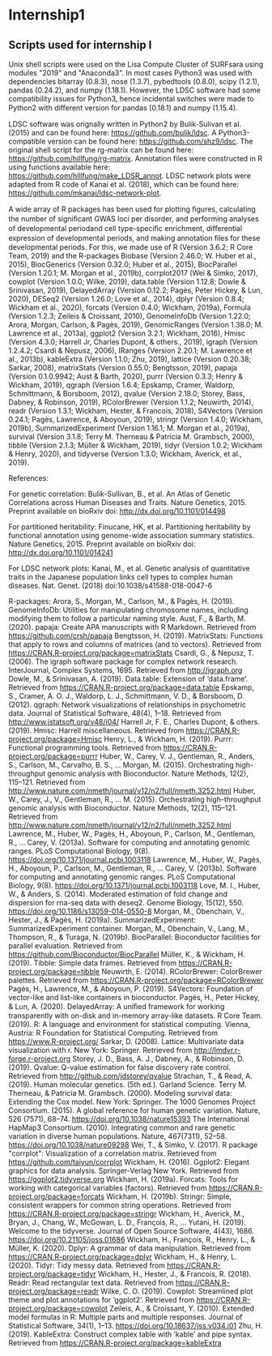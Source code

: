 # Internship1
## Scripts used for internship I

Unix shell scripts were used on the Lisa Compute Cluster of SURFsara using modules "2019" and "Anaconda3".  In most cases Python3 was used with dependencies bitarray (0.8.3), nose (1.3.7), pybedtools (0.8.0), scipy (1.2.1), pandas (0.24.2), and numpy (1.18.1). However, the LDSC software had some compatibility issues for Python3, hence incidental switches were made to Python2 with diﬀerent version for pandas (0.18.1) and numpy (1.15.4).

LDSC software was orignally written in Python2 by Bulik-Sulivan et al. (2015) and can be found here: https://github.com/bulik/ldsc. A Python3-compatible version can be found here: https://github.com/shz9/ldsc.
The original shell script for the rg-matrix can be found here: https://github.com/hillfung/rg-matrix.
Annotation files were constructed in R using functions available here: https://github.com/hillfung/make_LDSR_annot.
LDSC network plots were adapted from R code of Kanai et al. (2018), which can be found here: https://github.com/mkanai/ldsc-network-plot.

A wide array of R packages has been used for plotting ﬁgures, calculating the number of signiﬁcant GWAS loci per disorder, and performing analyses of developmental periodand cell type-speciﬁc enrichment, diﬀerential expression of developmental periods, and making annotation ﬁles for these developmental periods. For this, we made use of R (Version 3.6.2; R Core Team, 2019) and the R-packages Biobase (Version 2.46.0; W. Huber et al., 2015), BiocGenerics (Version 0.32.0; Huber et al., 2015), BiocParallel (Version 1.20.1; M. Morgan et al., 2019b), corrplot2017 (Wei & Simko, 2017), cowplot (Version 1.0.0; Wilke, 2019), data.table (Version 1.12.8; Dowle & Srinivasan, 2019), DelayedArray (Version 0.12.2; Pagès, Peter Hickey, & Lun, 2020), DESeq2 (Version 1.26.0; Love et al., 2014), dplyr (Version 0.8.4; Wickham et al., 2020), forcats (Version 0.4.0; Wickham, 2019a), Formula (Version 1.2.3; Zeileis & Croissant, 2010), GenomeInfoDb (Version 1.22.0; Arora, Morgan, Carlson, & Pagès, 2019), GenomicRanges (Version 1.38.0; M. Lawrence et al., 2013a), ggplot2 (Version 3.2.1; Wickham, 2016), Hmisc (Version 4.3.0; Harrell Jr, Charles Dupont, & others., 2019), igraph (Version 1.2.4.2; Csardi & Nepusz, 2006), IRanges (Version 2.20.1; M. Lawrence et al., 2013b), kableExtra (Version 1.1.0; Zhu, 2019), lattice (Version 0.20.38; Sarkar, 2008), matrixStats (Version 0.55.0; Bengtsson, 2019), papaja (Version 0.1.0.9942; Aust & Barth, 2020), purrr (Version 0.3.3; Henry & Wickham, 2019), qgraph (Version 1.6.4; Epskamp, Cramer, Waldorp, Schmittmann, & Borsboom, 2012), qvalue (Version 2.18.0; Storey, Bass, Dabney, & Robinson, 2019), RColorBrewer (Version 1.1.2; Neuwirth, 2014), readr (Version 1.3.1; Wickham, Hester, & Francois, 2018), S4Vectors (Version 0.24.1; Pagès, Lawrence, & Aboyoun, 2019), stringr (Version 1.4.0; Wickham, 2019b), SummarizedExperiment (Version 1.16.1; M. Morgan et al., 2019a), survival (Version 3.1.8; Terry M. Therneau & Patricia M. Grambsch, 2000), tibble (Version 2.1.3; Müller & Wickham, 2019), tidyr (Version 1.0.2; Wickham & Henry, 2020), and tidyverse (Version 1.3.0; Wickham, Averick, et al., 2019).

References:

For genetic correlation: Bulik-Sullivan, B., et al. An Atlas of Genetic Correlations across Human Diseases and Traits. Nature Genetics, 2015. Preprint available on bioRxiv doi: http://dx.doi.org/10.1101/014498

For partitioned heritability: Finucane, HK, et al. Partitioning heritability by functional annotation using genome-wide association summary statistics. Nature Genetics, 2015. Preprint available on bioRxiv doi: http://dx.doi.org/10.1101/014241

For LDSC network plots: Kanai, M., et al. Genetic analysis of quantitative traits in the Japanese population links cell types to complex human diseases. Nat. Genet. (2018) doi:10.1038/s41588-018-0047-6

R-packages:
Arora, S., Morgan, M., Carlson, M., & Pagès, H. (2019). GenomeInfoDb: Utilities for manipulating chromosome names, including modifying them to follow a particular naming style.
Aust, F., & Barth, M. (2020). papaja: Create APA manuscripts with R Markdown. Retrieved from https://github.com/crsh/papaja
Bengtsson, H. (2019). MatrixStats: Functions that apply to rows and columns of matrices (and to vectors). Retrieved from https://CRAN.R-project.org/package=matrixStats
Csardi, G., & Nepusz, T. (2006). The igraph software package for complex network research. InterJournal, Complex Systems, 1695. Retrieved from http://igraph.org
Dowle, M., & Srinivasan, A. (2019). Data.table: Extension of ‘data.frame‘. Retrieved from https://CRAN.R-project.org/package=data.table
Epskamp, S., Cramer, A. O. J., Waldorp, L. J., Schmittmann, V. D., & Borsboom, D. (2012). qgraph: Network visualizations of relationships in psychometric data. Journal of Statistical Software, 48(4), 1–18. Retrieved from http://www.jstatsoft.org/v48/i04/
Harrell Jr, F. E., Charles Dupont, & others. (2019). Hmisc: Harrell miscellaneous. Retrieved from https://CRAN.R-project.org/package=Hmisc
Henry, L., & Wickham, H. (2019). Purrr: Functional programming tools. Retrieved from https://CRAN.R-project.org/package=purrr
Huber, W., Carey, V. J., Gentleman, R., Anders, S., Carlson, M., Carvalho, B. S., ... Morgan, M. (2015). Orchestrating high-throughput genomic analysis with Bioconductor. Nature Methods, 12(2), 115–121. Retrieved from http://www.nature.com/nmeth/journal/v12/n2/full/nmeth.3252.html
Huber, W., Carey, J., V., Gentleman, R., ... M. (2015). Orchestrating high-throughput genomic analysis with Bioconductor. Nature Methods, 12(2), 115–121. Retrieved from http://www.nature.com/nmeth/journal/v12/n2/full/nmeth.3252.html
Lawrence, M., Huber, W., Pagès, H., Aboyoun, P., Carlson, M., Gentleman, R., ... Carey, V. (2013a). Software for computing and annotating genomic ranges. PLoS Computational Biology, 9(8). https://doi.org/10.1371/journal.pcbi.1003118
Lawrence, M., Huber, W., Pagès, H., Aboyoun, P., Carlson, M., Gentleman, R., ... Carey, V. (2013b). Software for computing and annotating genomic ranges. PLoS Computational Biology, 9(8). https://doi.org/10.1371/journal.pcbi.1003118
Love, M. I., Huber, W., & Anders, S. (2014). Moderated estimation of fold change and dispersion for rna-seq data with deseq2. Genome Biology, 15(12), 550. https://doi.org/10.1186/s13059-014-0550-8
Morgan, M., Obenchain, V., Hester, J., & Pagès, H. (2019a). SummarizedExperiment: SummarizedExperiment container.
Morgan, M., Obenchain, V., Lang, M., Thompson, R., & Turaga, N. (2019b). BiocParallel: Bioconductor facilities for parallel evaluation. Retrieved from https://github.com/Bioconductor/BiocParallel
Müller, K., & Wickham, H. (2019). Tibble: Simple data frames. Retrieved from https://CRAN.R-project.org/package=tibble
Neuwirth, E. (2014). RColorBrewer: ColorBrewer palettes. Retrieved from https://CRAN.R-project.org/package=RColorBrewer
Pagès, H., Lawrence, M., & Aboyoun, P. (2019). S4Vectors: Foundation of vector-like and list-like containers in bioconductor.
Pagès, H., Peter Hickey, & Lun, A. (2020). DelayedArray: A uniﬁed framework for working transparently with on-disk and in-memory array-like datasets.
R Core Team. (2019). R: A language and environment for statistical computing. Vienna, Austria: R Foundation for Statistical Computing. Retrieved from https://www.R-project.org/
Sarkar, D. (2008). Lattice: Multivariate data visualization with r. New York: Springer. Retrieved from http://lmdvr.r-forge.r-project.org
Storey, J. D., Bass, A. J., Dabney, A., & Robinson, D. (2019). Qvalue: Q-value estimation for false discovery rate control. Retrieved from http://github.com/jdstorey/qvalue Strachan, T., & Read, A. (2019). Human molecular genetics. (5th ed.). Garland Science. Terry M. Therneau, & Patricia M. Grambsch. (2000). Modeling survival data: Extending the Cox model. New York: Springer. The 1000 Genomes Project Consortium. (2015). A global reference for human genetic variation. Nature, 526 (7571), 68–74. https://doi.org/10.1038/nature15393 The International HapMap3 Consortium. (2010). Integrating common and rare genetic variation in diverse human populations. Nature, 467(7311), 52–58. https://doi.org/10.1038/nature09298
Wei, T., & Simko, V. (2017). R package "corrplot": Visualization of a correlation matrix. Retrieved from https://github.com/taiyun/corrplot
Wickham, H. (2016). Ggplot2: Elegant graphics for data analysis. Springer-Verlag New York. Retrieved from https://ggplot2.tidyverse.org
Wickham, H. (2019a). Forcats: Tools for working with categorical variables (factors). Retrieved from https://CRAN.R-project.org/package=forcats
Wickham, H. (2019b). Stringr: Simple, consistent wrappers for common string operations. Retrieved from https://CRAN.R-project.org/package=stringr
Wickham, H., Averick, M., Bryan, J., Chang, W., McGowan, L. D., François, R., ... Yutani, H. (2019). Welcome to the tidyverse. Journal of Open Source Software, 4(43), 1686. https://doi.org/10.21105/joss.01686
Wickham, H., François, R., Henry, L., & Müller, K. (2020). Dplyr: A grammar of data manipulation. Retrieved from https://CRAN.R-project.org/package=dplyr
Wickham, H., & Henry, L. (2020). Tidyr: Tidy messy data. Retrieved from https://CRAN.R-project.org/package=tidyr
Wickham, H., Hester, J., & Francois, R. (2018). Readr: Read rectangular text data. Retrieved from https://CRAN.R-project.org/package=readr
Wilke, C. O. (2019). Cowplot: Streamlined plot theme and plot annotations for ’ggplot2’. Retrieved from https://CRAN.R-project.org/package=cowplot
Zeileis, A., & Croissant, Y. (2010). Extended model formulas in R: Multiple parts and multiple responses. Journal of Statistical Software, 34(1), 1–13. https://doi.org/10.18637/jss.v034.i01
Zhu, H. (2019). KableExtra: Construct complex table with ’kable’ and pipe syntax. Retrieved from https://CRAN.R-project.org/package=kableExtra

